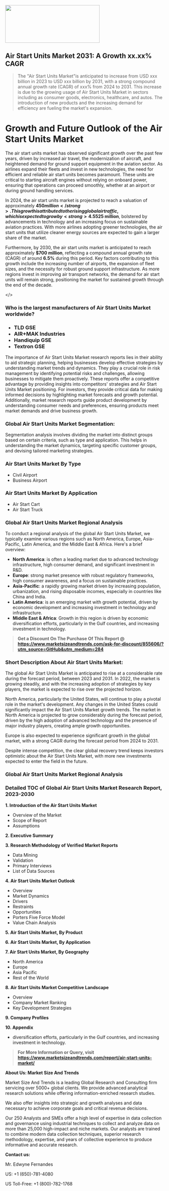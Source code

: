 <img src="https://100x100musica.es/wp-content/uploads/2024/12/Verified-Market-Reports-4-300x120.jpg" alt="" width="300" height="120" class="alignnone size-medium wp-image-100382" /><h2>Air Start Units Market 2031: A&nbsp;Growth&nbsp;xx.xx% CAGR</h2><blockquote id="" class="">The "Air Start Units Market"is anticipated to increase from USD xxx billion in 2023 to USD xxx billion by 2031, with a strong compound annual growth rate (CAGR) of xxx% from 2024 to 2031. This increase is due to the growing usage of Air Start Units Market in sectors including as consumer goods, electronics, healthcare, and autos. The introduction of new products and the increasing demand for efficiency are fueling the market's expansion.</blockquote><p><h1>Growth and Future Outlook of the Air Start Units Market</h1><p>The air start units market has observed significant growth over the past few years, driven by increased air travel, the modernization of aircraft, and heightened demand for ground support equipment in the aviation sector. As airlines expand their fleets and invest in new technologies, the need for efficient and reliable air start units becomes paramount. These units are critical to starting aircraft engines without relying on onboard power, ensuring that operations can proceed smoothly, whether at an airport or during ground handling services.</p><p>In 2024, the air start units market is projected to reach a valuation of approximately <strong>$450 million</strong>. This growth is attributed to the rising global air traffic, which is expected to grow by <strong>4.5% annually</strong>, thus increasing the demand for efficient ground handling solutions. Furthermore, the ongoing emphasis on reducing turnaround time at airports is compelling ground service providers to invest in advanced air start units, which are not only more efficient but also environmentally friendly compared to traditional units.</p><p style="font-weight: bold;"></p><p>Looking ahead to the forecast period from 2025 to 2032, the market is expected to continue its upward trajectory. By 2026, the market size is projected to expand to <strong>$525 million</strong>, bolstered by advancements in technology and an increasing focus on sustainable aviation practices. With more airlines adopting greener technologies, the air start units that utilize cleaner energy sources are expected to gain a larger share of the market.</p><p>Furthermore, by 2030, the air start units market is anticipated to reach approximately <strong>$700 million</strong>, reflecting a compound annual growth rate (CAGR) of around <strong>6.5%</strong> during this period. Key factors contributing to this growth include the increasing number of airports, the expansion of fleet sizes, and the necessity for robust ground support infrastructure. As more regions invest in improving air transport networks, the demand for air start units will remain strong, positioning the market for sustained growth through the end of the decade.</p></body></></p><h3 id="" class="">Who is the largest manufacturers of&nbsp;Air Start Units Market worldwide?</h3><h3 class=""><p><ul><li>TLD GSE </li><li> AIR+MAK Industries </li><li> Handiquip GSE </li><li> Textron GSE</li></ul></p></h3><p id="ember58" class="ember-view reader-text-block__paragraph">The importance of&nbsp;Air Start Units Market research reports lies in their ability to aid strategic planning, helping businesses develop effective strategies by understanding market trends and dynamics. They play a crucial role in risk management by identifying potential risks and challenges, allowing businesses to mitigate them proactively. These reports offer a competitive advantage by providing insights into competitors' strategies and Air Start Units Market positioning. For investors, they provide critical data for making informed decisions by highlighting market forecasts and growth potential. Additionally, market research reports guide product development by understanding consumer needs and preferences, ensuring products meet market demands and drive business growth.</p><h3 id="" class="">Global&nbsp;Air Start Units Market Segmentation:</h3><p id="" class="">Segmentation analysis involves dividing the market into distinct groups based on certain criteria, such as type and application. This helps in understanding the market dynamics, targeting specific customer groups, and devising tailored marketing strategies.</p><h3 id="" class="">Air Start Units Market&nbsp;By Type</h3><p><p><ul><li>Civil Airport</li><li> Business Airport</p></li></ul></p></p><h3 id="" class="">Air Start Units Market&nbsp;By Application</h3><p class=""><p><ul><li>Air Start Cart</li><li> Air Start Truck</li></ul></p></p><h3 id="" class="">Global Air Start Units Market Regional Analysis</h3><p id="" class="">To conduct a regional analysis of the global Air Start Units Market, we typically examine various regions such as North America, Europe, Asia-Pacific, Latin America, and the Middle East &amp; Africa. Here's a brief overview:</p><ul><li><strong>North America</strong>: is often a leading market due to advanced technology infrastructure, high consumer demand, and significant investment in R&amp;D.</li><li><strong>Europe</strong>: strong market presence with robust regulatory frameworks, high consumer awareness, and a focus on sustainable practices.</li><li><strong>Asia-Pacific</strong>: a rapidly growing market driven by increasing population, urbanization, and rising disposable incomes, especially in countries like China and India.</li><li><strong>Latin America</strong>: is an emerging market with growth potential, driven by economic development and increasing investment in technology and infrastructure.</li><li><strong>Middle East &amp; Africa</strong>: Growth in this region is driven by economic diversification efforts, particularly in the Gulf countries, and increasing investment in technology.</li></ul><blockquote id="" class=""><strong>Get a Discount On The Purchase Of This Report @ <a href="https://www.marketsizeandtrends.com/download-sample/855606/?utm_source=GitHub&utm_medium=284" target="_blank">https://www.marketsizeandtrends.com/ask-for-discount/855606/?utm_source=GitHub&utm_medium=284</a></strong></blockquote><h3>Short Description About Air Start Units Market:</h3><p id="ember58" class="ember-view reader-text-block__paragraph">The global&nbsp;Air Start Units Market&nbsp;is anticipated to rise at a considerable rate during the forecast period, between 2023 and 2031. In 2022, the market is growing steadily, and with the increasing adoption of strategies by key players, the market is expected to rise over the projected horizon.</p><p id="ember59" class="ember-view reader-text-block__paragraph">North America, particularly the United States, will continue to play a pivotal role in the market's development. Any changes in the United States could significantly impact the&nbsp;Air Start Units Market&nbsp;growth trends. The market in North America is projected to grow considerably during the forecast period, driven by the high adoption of advanced technology and the presence of major industry players, creating ample growth opportunities.</p><p id="ember60" class="ember-view reader-text-block__paragraph">Europe is also expected to experience significant growth in the global market, with a strong CAGR during the forecast period from 2024 to 2031.</p><p id="ember61" class="ember-view reader-text-block__paragraph">Despite intense competition, the clear global recovery trend keeps investors optimistic about the&nbsp;Air Start Units Market, with more new investments expected to enter the field in the future.</p><h3 id="" class="">Global Air Start Units Market Regional Analysis</h3><h3 id="" class="">Detailed TOC of Global Air Start Units Market Research Report, 2023-2030</h3><p id="" class=""><strong>1. Introduction of the Air Start Units Market</strong></p><ul><li>Overview of the Market</li><li>Scope of Report</li><li>Assumptions</li></ul><p id="" class=""><strong>2. Executive Summary</strong></p><p id="" class=""><strong>3. Research Methodology of Verified Market Reports</strong></p><ul><li>Data Mining</li><li>Validation</li><li>Primary Interviews</li><li>List of Data Sources</li></ul><p id="" class=""><strong>4. Air Start Units Market Outlook</strong></p><ul><li>Overview</li><li>Market Dynamics</li><li>Drivers</li><li>Restraints</li><li>Opportunities</li><li>Porters Five Force Model</li><li>Value Chain Analysis</li></ul><p id="" class=""><strong>5. Air Start Units Market, By Product</strong></p><p id="" class=""><strong>6. Air Start Units Market, By Application</strong></p><p id="" class=""><strong>7. Air Start Units Market, By Geography</strong></p><ul><li>North America</li><li>Europe</li><li>Asia Pacific</li><li>Rest of the World</li></ul><p id="" class=""><strong>8. Air Start Units Market Competitive Landscape</strong></p><ul><li>Overview</li><li>Company Market Ranking</li><li>Key Development Strategies</li></ul><p id="" class=""><strong>9. Company Profiles</strong></p><p id="" class=""><strong>10. Appendix</strong></p><ul><li>diversification efforts, particularly in the Gulf countries, and increasing investment in technology.</li></ul><blockquote id="" class=""><strong>For More Information or Query, visit <strong><strong><a href="https://www.marketsizeandtrends.com/report/air-start-units-market/" target="_blank">https://www.marketsizeandtrends.com/report/air-start-units-market/</a></strong></strong></strong></blockquote><p id="" class=""><strong>About Us: Market Size And Trends</strong></p><p id="" class="">Market Size And Trends is a leading Global Research and Consulting firm servicing over 5000+ global clients. We provide advanced analytical research solutions while offering information-enriched research studies.</p><p id="" class="">We also offer insights into strategic and growth analyses and data necessary to achieve corporate goals and critical revenue decisions.</p><p id="" class="">Our 250 Analysts and SMEs offer a high level of expertise in data collection and governance using industrial techniques to collect and analyze data on more than 25,000 high-impact and niche markets. Our analysts are trained to combine modern data collection techniques, superior research methodology, expertise, and years of collective experience to produce informative and accurate research.</p><p id="" class=""><strong>Contact us:</strong></p><p id="" class="">Mr. Edwyne Fernandes</p><p id="" class="">US: +1 (650)-781-4080</p><p id="" class="">US Toll-Free: +1 (800)-782-1768</p>
